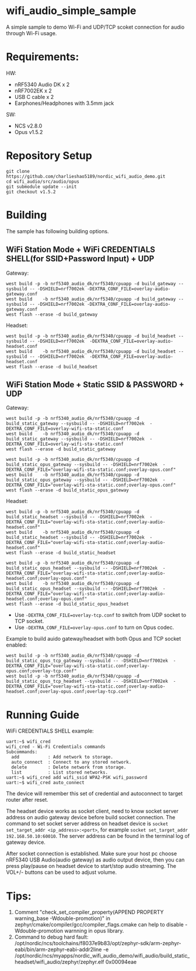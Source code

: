 # wifi_audio_simple_sample

A simple sample to demo Wi-Fi and UDP/TCP scoket connection for audio through Wi-Fi usage.

# Requirements:

HW: 
- nRF5340 Audio DK x 2
- nRF7002EK x 2
- USB C cable x 2
- Earphones/Headphones with 3.5mm jack

SW: 
- NCS v2.8.0
- Opus v1.5.2

# Repository Setup

```
git clone https://github.com/charlieshao5189/nordic_wifi_audio_demo.git
cd wifi_audio/src/audio/opus
git submodule update --init
git checkout v1.5.2
```

# Building
The sample has following building options.

## WiFi Station Mode + WiFi CREDENTIALS SHELL(for SSID+Password Input) + UDP 

Gateway:

```
west build -p -b nrf5340_audio_dk/nrf5340/cpuapp -d build_gateway --sysbuild -- -DSHIELD=nrf7002ek -DEXTRA_CONF_FILE=overlay-audio-gateway.conf
west build    -b nrf5340_audio_dk/nrf5340/cpuapp -d build_gateway --sysbuild -- -DSHIELD=nrf7002ek -DEXTRA_CONF_FILE=overlay-audio-gateway.conf
west flash --erase -d build_gateway
```

Headset:

```
west build -p -b nrf5340_audio_dk/nrf5340/cpuapp -d build_headset --sysbuild -- -DSHIELD=nrf7002ek  -DEXTRA_CONF_FILE=overlay-audio-headset.conf
west build    -b nrf5340_audio_dk/nrf5340/cpuapp -d build_headset --sysbuild -- -DSHIELD=nrf7002ek  -DEXTRA_CONF_FILE=overlay-audio-headset.conf
west flash --erase -d build_headset
```

## WiFi Station Mode + Static SSID & PASSWORD + UDP
Gateway:

```
west build -p -b nrf5340_audio_dk/nrf5340/cpuapp -d build_static_gateway --sysbuild -- -DSHIELD=nrf7002ek  -DEXTRA_CONF_FILE=overlay-wifi-sta-static.conf
west build    -b nrf5340_audio_dk/nrf5340/cpuapp -d build_static_gateway --sysbuild -- -DSHIELD=nrf7002ek  -DEXTRA_CONF_FILE=overlay-wifi-sta-static.conf 
west flash --erase -d build_static_gateway

west build -p -b nrf5340_audio_dk/nrf5340/cpuapp -d build_static_opus_gateway --sysbuild -- -DSHIELD=nrf7002ek  -DEXTRA_CONF_FILE="overlay-wifi-sta-static.conf;overlay-opus.conf"
west build    -b nrf5340_audio_dk/nrf5340/cpuapp -d build_static_opus_gateway --sysbuild -- -DSHIELD=nrf7002ek  -DEXTRA_CONF_FILE="overlay-wifi-sta-static.conf;overlay-opus.conf"
west flash --erase -d build_static_opus_gateway
```
Headset:

```
west build -p -b nrf5340_audio_dk/nrf5340/cpuapp -d build_static_headset --sysbuild -- -DSHIELD=nrf7002ek  -DEXTRA_CONF_FILE="overlay-wifi-sta-static.conf;overlay-audio-headset.conf"
west build    -b nrf5340_audio_dk/nrf5340/cpuapp -d build_static_headset --sysbuild -- -DSHIELD=nrf7002ek  -DEXTRA_CONF_FILE="overlay-wifi-sta-static.conf;overlay-audio-headset.conf"
west flash --erase -d build_static_headset

west build -p -b nrf5340_audio_dk/nrf5340/cpuapp -d build_static_opus_headset --sysbuild -- -DSHIELD=nrf7002ek  -DEXTRA_CONF_FILE="overlay-wifi-sta-static.conf;overlay-audio-headset.conf;overlay-opus.conf"
west build    -b nrf5340_audio_dk/nrf5340/cpuapp -d build_static_opus_headset --sysbuild -- -DSHIELD=nrf7002ek  -DEXTRA_CONF_FILE="overlay-wifi-sta-static.conf;overlay-audio-headset.conf;overlay-opus.conf"
west flash --erase -d build_static_opus_headset
```

- Use `-DEXTRA_CONF_FILE=overlay-tcp.conf` to switch from UDP socket to TCP socket.
- Use `-DEXTRA_CONF_FILE=overlay-opus.conf` to turn on Opus codec.

Example to build auido gateway/headset with both Opus and TCP socket enabled:
```
west build -p -b nrf5340_audio_dk/nrf5340/cpuapp -d build_static_opus_tcp_gateway --sysbuild -- -DSHIELD=nrf7002ek  -DEXTRA_CONF_FILE="overlay-wifi-sta-static.conf;overlay-opus.conf;overlay-tcp.conf"
west build -p -b nrf5340_audio_dk/nrf5340/cpuapp -d build_static_opus_tcp_headset --sysbuild -- -DSHIELD=nrf7002ek  -DEXTRA_CONF_FILE="overlay-wifi-sta-static.conf;overlay-audio-headset.conf;overlay-opus.conf;overlay-tcp.conf"
```

# Running Guide
WiFi CREDENTIALS SHELL example:

```
uart:~$ wifi_cred
wifi_cred - Wi-Fi Credentials commands
Subcommands:
  add           : Add network to storage.
  auto_connect  : Connect to any stored network.
  delete        : Delete network from storage.
  list          : List stored networks.
uart:~$ wifi_cred add wifi_ssid WPA2-PSK wifi_password
uart:~$ wifi_cred auto_connect
```
The device will remember this set of credential and autoconnect to target router after reset.

The headset device works as socket client, need to know socket server address on audio gateway device before build socket connection. The command to set socket server address on headset device is  `socket set_target_addr <ip_address>:<port>`, for example `socket set_target_addr 192.168.50.10:60010`. The server address can be found in the terminal log of gateway device.

After socket connection is established. Make sure your host pc choose nRF5340 USB Audio(audio gateway) as audio output device, then you can press play/pause on headset device to start/stop audio streaming. The VOL+/- buttons can be used to adjust volume.


# Tips:
1. Comment "check_set_compiler_property(APPEND PROPERTY warning_base -Wdouble-promotion)" in zephyr/cmake/compiler/gcc/compiler_flags.cmake can help to disable -Wdouble-promotion warnning in opus library.
2. Command to debug hard fault: /opt/nordic/ncs/toolchains/f8037e9b83/opt/zephyr-sdk/arm-zephyr-eabi/bin/arm-zephyr-eabi-addr2line -e /opt/nordic/ncs/myapps/nordic_wifi_audio_demo/wifi_audio/build_static_headset/wifi_audio/zephyr/zephyr.elf 0x00094eae


